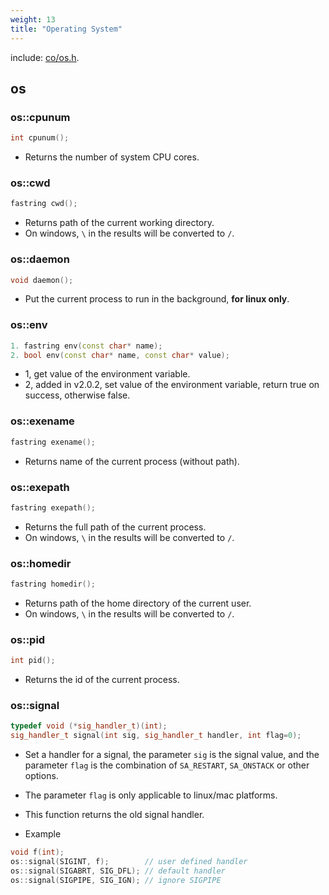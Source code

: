 ```yaml
---
weight: 13
title: "Operating System"
---
```


include: [co/os.h](https://github.com/idealvin/coost/blob/master/include/co/os.h).


## os


### os::cpunum

```cpp
int cpunum();
```

- Returns the number of system CPU cores.



### os::cwd

```cpp
fastring cwd();
```

- Returns path of the current working directory.
- On windows, `\` in the results will be converted to `/`.



### os::daemon

```cpp
void daemon();
```

- Put the current process to run in the background, **for linux only**.



### os::env

```cpp
1. fastring env(const char* name);
2. bool env(const char* name, const char* value);
```

- 1, get value of the environment variable.
- 2, added in v2.0.2, set value of the environment variable, return true on success, otherwise false.



### os::exename

```cpp
fastring exename();
```

- Returns name of the current process (without path).



### os::exepath

```cpp
fastring exepath();
```

- Returns the full path of the current process.
- On windows, `\` in the results will be converted to `/`.



### os::homedir

```cpp
fastring homedir();
```

- Returns path of the home directory of the current user.
- On windows, `\` in the results will be converted to `/`.



### os::pid

```cpp
int pid();
```

- Returns the id of the current process.



### os::signal

```cpp
typedef void (*sig_handler_t)(int);
sig_handler_t signal(int sig, sig_handler_t handler, int flag=0);
```

- Set a handler for a signal, the parameter `sig` is the signal value, and the parameter `flag` is the combination of `SA_RESTART`, `SA_ONSTACK` or other options.
- The parameter `flag` is only applicable to linux/mac platforms.
- This function returns the old signal handler.

- Example

```cpp
void f(int);
os::signal(SIGINT, f);        // user defined handler
os::signal(SIGABRT, SIG_DFL); // default handler
os::signal(SIGPIPE, SIG_IGN); // ignore SIGPIPE
```

